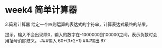# week4 简单计算器

3.简易计算器
给定一个四则运算的表达式的字符串，计算表达式最终的结果。

提示，输入不会出现除0，输入的数字在-1000000到100000之间，表示负数时会用括号消除歧义。
###输入
60+(3*2+1)
###输出
67